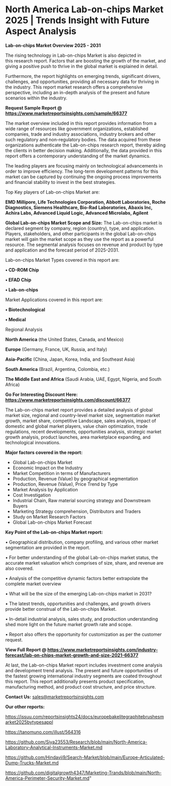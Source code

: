 # North America Lab-on-chips Market 2025 | Trends Insight with Future Aspect Analysis

<Strong> Lab-on-chips Market Overview 2025 - 2031</strong>

The rising technology in Lab-on-chips Market is also depicted in this research report. Factors that are boosting the growth of the market, and giving a positive push to thrive in the global market is explained in detail.

Furthermore, the report highlights on emerging trends, significant drivers, challenges, and opportunities, providing all necessary data for thriving in the industry. This report market research offers a comprehensive perspective, including an in-depth analysis of the present and future scenarios within the industry.

<strong>Request Sample Report @ <a href=https://www.marketreportsinsights.com/sample/66377>https://www.marketreportsinsights.com/sample/66377</a></strong>

The market overview included in this report provides information from a wide range of resources like government organizations, established companies, trade and industry associations, industry brokers and other such regulatory and non-regulatory bodies. The data acquired from these organizations authenticate the Lab-on-chips research report, thereby aiding the clients in better decision making. Additionally, the data provided in this report offers a contemporary understanding of the market dynamics.

The leading players are focusing mainly on technological advancements in order to improve efficiency. The long-term development patterns for this market can be captured by continuing the ongoing process improvements and financial stability to invest in the best strategies.

Top Key players of Lab-on-chips Market are:

<strong>EMD Millipore, Life Technologies Corporation, Abbott Laboratories, Roche Diagnostics, Siemens Healthcare, Bio-Rad Laboratories, Abaxis Inc, Achira Labs, Advanced Liquid Logic, Advanced Microlabs, Agilent</strong>

<strong><b>Global Lab-on-chips Market Scope and Size:</b></strong>
The Lab-on-chips market is declared segment by company, region (country), type, and application. Players, stakeholders, and other participants in the global Lab-on-chips market will gain the market scope as they use the report as a powerful resource. The segmental analysis focuses on revenue and product by type and application and the forecast period of 2025-2031.

Lab-on-chips Market Types covered in this report are:

<strong>• CD-ROM Chip

• EFAD Chip

• Lab-on-chips</strong>

Market Applications covered in this report are:

<strong>• Biotechnological

• Medical</strong> 

Regional Analysis

<strong>North America</strong> (the United States, Canada, and Mexico)

<strong>Europe</strong> (Germany, France, UK, Russia, and Italy)

<strong>Asia-Pacific</strong> (China, Japan, Korea, India, and Southeast Asia)

<strong>South America</strong> (Brazil, Argentina, Colombia, etc.)

<strong>The Middle East and Africa</strong> (Saudi Arabia, UAE, Egypt, Nigeria, and South Africa)

<strong>Go For Interesting Discount Here: <a href=https://www.marketreportsinsights.com/discount/66377>https://www.marketreportsinsights.com/discount/66377</a></strong>

The Lab-on-chips market report provides a detailed analysis of global market size, regional and country-level market size, segmentation market growth, market share, competitive Landscape, sales analysis, impact of domestic and global market players, value chain optimization, trade regulations, recent developments, opportunities analysis, strategic market growth analysis, product launches, area marketplace expanding, and technological innovations.

<strong><b>Major factors covered in the report:</b></strong>
<ul>
  <li>Global Lab-on-chips Market </li>
  <li>Economic Impact on the Industry</li>
  <li>Market Competition in terms of Manufacturers</li>
  <li>Production, Revenue (Value) by geographical segmentation</li>
  <li>Production, Revenue (Value), Price Trend by Type</li>
  <li>Market Analysis by Application</li>
  <li>Cost Investigation</li>
  <li>Industrial Chain, Raw material sourcing strategy and Downstream Buyers</li>
  <li>Marketing Strategy comprehension, Distributors and Traders</li>
  <li>Study on Market Research Factors</li>
  <li>Global Lab-on-chips Market Forecast</li>
</ul>

<strong><b>Key Point of the Lab-on-chips Market report:</b></strong>

• Geographical distribution, company profiling, and various other market segmentation are provided in the report.

• For better understanding of the global Lab-on-chips market status, the accurate market valuation which comprises of size, share, and revenue are also covered.

• Analysis of the competitive dynamic factors better extrapolate the complete market overview

• What will be the size of the emerging Lab-on-chips market in 2031?

• The latest trends, opportunities and challenges, and growth drivers provide better construal of the Lab-on-chips Market.

• In-detail industrial analysis, sales study, and production understanding shed more light on the future market growth rate and scope.

• Report also offers the opportunity for customization as per the customer request.

<strong><b>View Full Report @ <a href=https://www.marketreportsinsights.com/industry-forecast/lab-on-chips-market-growth-and-size-2021-66377>https://www.marketreportsinsights.com/industry-forecast/lab-on-chips-market-growth-and-size-2021-66377</a></b></strong>


At last, the Lab-on-chips Market report includes investment come analysis and development trend analysis. The present and future opportunities of the fastest growing international industry segments are coated throughout this report. This report additionally presents product specification, manufacturing method, and product cost structure, and price structure.

<strong>Contact Us:</strong>
sales@marketreportsinsights.com

<strong>Our other reports:</strong>

<a href=https://issuu.com/reportsinsights24/docs/europebakelitegraphitebrushesmarket2025bytypesappl>https://issuu.com/reportsinsights24/docs/europebakelitegraphitebrushesmarket2025bytypesappl</a>

<a href=https://tanomuno.com/illust/564316>https://tanomuno.com/illust/564316</a>

<a href=https://github.com/Siya23553/Research/blob/main/North-America-Laboratory-Analytical-Instruments-Market.md>https://github.com/Siya23553/Research/blob/main/North-America-Laboratory-Analytical-Instruments-Market.md</a>

<a href=https://github.com/Hindavii9/Search-Market/blob/main/Europe-Articulated-Dump-Trucks-Market.md>https://github.com/Hindavii9/Search-Market/blob/main/Europe-Articulated-Dump-Trucks-Market.md</a>

<a href=https://github.com/digitalgrowth4347/Marketing-Trands/blob/main/North-America-Perimeter-Security-Market.md>https://github.com/digitalgrowth4347/Marketing-Trands/blob/main/North-America-Perimeter-Security-Market.md</a>"
